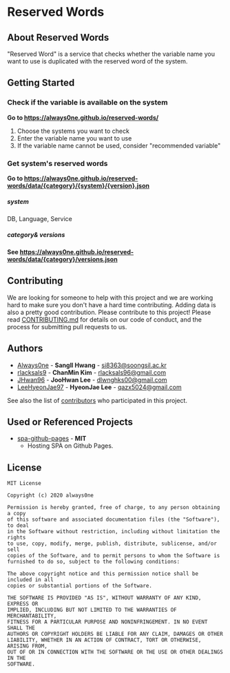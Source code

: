 # Reserved Words
## About Reserved Words
"Reserved Word" is a service that checks whether the variable name you want to use is duplicated with the reserved word of the system. 

## Getting Started
### Check if the variable is available on the system
**Go to https://always0ne.github.io/reserved-words/**
1. Choose the systems you want to check 
2. Enter the variable name you want to use
3. If the variable name cannot be used, consider "recommended variable"
### Get system's reserved words
**Go to https://always0ne.github.io/reserved-words/data/{category}/{system}/{version}.json**
##### system
DB, Language, Service
##### category& versions
**See https://always0ne.github.io/reserved-words/data/{category}/versions.json**

## Contributing
We are looking for someone to help with this project and we are working hard to make sure you don't have a hard time contributing.
Adding data is also a pretty good contribution. Please contribute to this project!
Please read [CONTRIBUTING.md](CONTRIBUTING.md) for details on our code
of conduct, and the process for submitting pull requests to us.

## Authors
  - [Always0ne](https://github.com/Always0ne) - **SangIl Hwang** - <si8363@soongsil.ac.kr>
  - [rlacksals9](https://github.com/rlacksals9) - **ChanMin Kim** - <rlacksals96@gmail.com>
  - [JHwan96](https://github.com/JHwan96) - **JooHwan Lee** - <dlwnghks00@gmail.com>
  - [LeeHyeonJae97](https://github.com/LeeHyeonJae97) - **HyeonJae Lee** - <qazx5024@gmail.com>

See also the list of [contributors](https://github.com/always0ne/reserved-words/contributors)
who participated in this project.

## Used or Referenced Projects
 - [spa-github-pages](https://github.com/rafgraph/spa-github-pages) - **MIT** 
    - Hosting SPA on Github Pages.

## License
```
MIT License

Copyright (c) 2020 always0ne

Permission is hereby granted, free of charge, to any person obtaining a copy
of this software and associated documentation files (the "Software"), to deal
in the Software without restriction, including without limitation the rights
to use, copy, modify, merge, publish, distribute, sublicense, and/or sell
copies of the Software, and to permit persons to whom the Software is
furnished to do so, subject to the following conditions:

The above copyright notice and this permission notice shall be included in all
copies or substantial portions of the Software.

THE SOFTWARE IS PROVIDED "AS IS", WITHOUT WARRANTY OF ANY KIND, EXPRESS OR
IMPLIED, INCLUDING BUT NOT LIMITED TO THE WARRANTIES OF MERCHANTABILITY,
FITNESS FOR A PARTICULAR PURPOSE AND NONINFRINGEMENT. IN NO EVENT SHALL THE
AUTHORS OR COPYRIGHT HOLDERS BE LIABLE FOR ANY CLAIM, DAMAGES OR OTHER
LIABILITY, WHETHER IN AN ACTION OF CONTRACT, TORT OR OTHERWISE, ARISING FROM,
OUT OF OR IN CONNECTION WITH THE SOFTWARE OR THE USE OR OTHER DEALINGS IN THE
SOFTWARE.
```